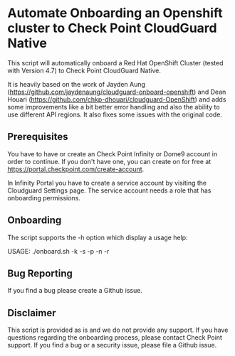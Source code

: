 # Automate Onboarding an Openshift cluster to Check Point CloudGuard Native

This script will automatically onboard a Red Hat OpenShift Cluster (tested with Version 4.7) to Check Point CloudGuard Native.

It is heavily based on the work of Jayden Aung (https://github.com/jaydenaung/cloudguard-onboard-openshift) and Dean Houari (https://github.com/chkp-dhouari/cloudguard-OpenShift) and adds some improvements like a bit better error handling and also the ability to use different API regions. It also fixes some issues with the original code.

## Prerequisites

You have to have or create an Check Point Infinity or Dome9 account in order to continue. If you don't have one, you can create on for free at https://portal.checkpoint.com/create-account.

In Infinity Portal you have to create a service account by visiting the Cloudguard Settings page. The service account needs a role that has onboarding permissions.

## Onboarding

The script supports the -h option which display a usage help:

USAGE: ./onboard.sh -k <api-key> -s <api-secret> -p <projectname> -n <clustername> -r <api-region>

## Bug Reporting

If you find a bug please create a Github issue.

## Disclaimer

This script is provided as is and we do not provide any support. If you have questions regarding the onboarding process, please contact Check Point support. If you find a bug or a security issue, please file a Github issue.